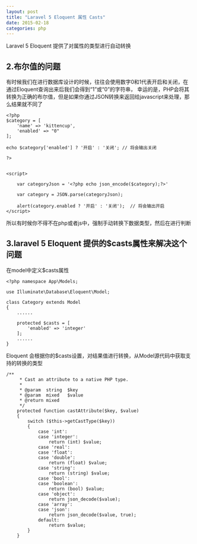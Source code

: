 ```yaml
---
layout: post
title: "Laravel 5 Eloquent 属性 Casts"
date: 2015-02-18
categories: php
---
```


Laravel 5 Eloquent 提供了对属性的类型进行自动转换

2.布尔值的问题
--------
有时候我们在进行数据库设计的时候，往往会使用数字0和1代表开启和关闭，在通过Eloquent查询出来后我们会得到“1”或“0”的字符串，
幸运的是，PHP会将其转换为正确的布尔值，但是如果你通过JSON转换来返回给javascript来处理，那么结果就不同了

```
<?php
$category = [
    'name' => 'kittencup',
    'enabled' => "0"
];

echo $category['enabled'] ? '开启' : '关闭'; // 将会输出关闭

?>


<script>

    var categoryJson = '<?php echo json_encode($category);?>'

    var category = JSON.parse(categoryJson);

    alert(category.enabled ? '开启' : '关闭');  // 将会输出开启
</script>

```
所以有时候你不得不在php或者js中，强制手动转换下数据类型，然后在进行判断


3.laravel 5 Eloquent 提供的$casts属性来解决这个问题
--------

在model中定义$casts属性

```
<?php namespace App\Models;

use Illuminate\Database\Eloquent\Model;

class Category extends Model
{
	......
	
	protected $casts = [
		'enabled' => 'integer'
	];
    ......
}

```
Eloquent 会根据你的$casts设置，对结果值进行转换，从Model源代码中获取支持的转换的类型

```
/**
	 * Cast an attribute to a native PHP type.
	 *
	 * @param  string  $key
	 * @param  mixed   $value
	 * @return mixed
	 */
	protected function castAttribute($key, $value)
	{
		switch ($this->getCastType($key))
		{
			case 'int':
			case 'integer':
				return (int) $value;
			case 'real':
			case 'float':
			case 'double':
				return (float) $value;
			case 'string':
				return (string) $value;
			case 'bool':
			case 'boolean':
				return (bool) $value;
			case 'object':
				return json_decode($value);
			case 'array':
			case 'json':
				return json_decode($value, true);
			default:
				return $value;
		}
	}
```
